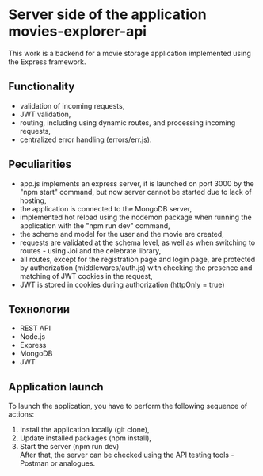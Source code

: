 # Server side of the application movies-explorer-api    
This work is a backend for a movie storage application implemented using the Express framework.    

## Functionality    
- validation of incoming requests,    
- JWT validation,    
- routing, including using dynamic routes, and processing incoming requests,    
- centralized error handling (errors/err.js).    
      
## Peculiarities        
- app.js implements an express server, it is launched on port 3000 by the "npm start" command, but now server cannot be started due to lack of hosting,    
- the application is connected to the MongoDB server,    
- implemented hot reload using the nodemon package when running the application with the "npm run dev" command,    
- the scheme and model for the user and the movie are created,    
- requests are validated at the schema level, as well as when switching to routes - using Joi and the celebrate library,    
- all routes, except for the registration page and login page, are protected by authorization (middlewares/auth.js) with checking the presence and matching of JWT cookies in the request,    
- JWT is stored in cookies during authorization (httpOnly = true)    

## Технологии        
- REST API    
- Node.js    
- Express    
- MongoDB    
- JWT    

## Application launch        
To launch the application, you have to perform the following sequence of actions:    
1. Install the application locally (git clone),    
2. Update installed packages (npm install),    
3. Start the server (npm run dev)      
After that, the server can be checked using the API testing tools - Postman or analogues. 






